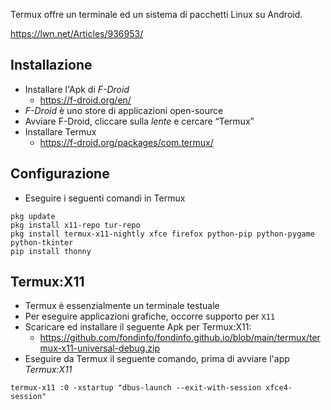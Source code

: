 Termux offre un terminale ed un sistema di pacchetti Linux su Android.

<https://lwn.net/Articles/936953/>

## Installazione

- Installare l'Apk di *F-Droid*
    - <https://f-droid.org/en/>
- *F-Droid* è uno store di applicazioni open-source
- Avviare F-Droid, cliccare sulla *lente* e cercare “Termux”
- Installare Termux
    - <https://f-droid.org/packages/com.termux/>

## Configurazione

- Eseguire i seguenti comandi in Termux

```
pkg update
pkg install x11-repo tur-repo
pkg install termux-x11-nightly xfce firefox python-pip python-pygame python-tkinter
pip install thonny
```

## Termux:X11

- Termux è essenzialmente un terminale testuale
- Per eseguire applicazioni grafiche, occorre supporto per `X11`
- Scaricare ed installare il seguente Apk per Termux:X11:
    - <https://github.com/fondinfo/fondinfo.github.io/blob/main/termux/termux-x11-universal-debug.zip>
- Eseguire da Termux il seguente comando, prima di avviare l'app *Termux:X11*

```
termux-x11 :0 -xstartup "dbus-launch --exit-with-session xfce4-session"
```
